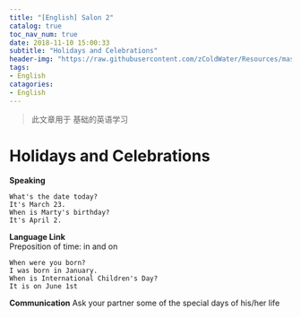 ```yaml
---
title: "[English] Salon 2"
catalog: true
toc_nav_num: true
date: 2018-11-10 15:00:33
subtitle: "Holidays and Celebrations"
header-img: "https://raw.githubusercontent.com/zColdWater/Resources/master/Images/knowledge-min.png"
tags:
- English
catagories:
- English
---
```


> 此文章用于 基础的英语学习

Holidays and Celebrations
=======

**Speaking**

    What's the date today?
    It's March 23.
    When is Marty's birthday?
    It's April 2.

**Language Link**  
Preposition of time: in and on
    
    When were you born? 
    I was born in January.
    When is International Children's Day?
    It is on June 1st

**Communication**
Ask your partner some of the special days of his/her life 




